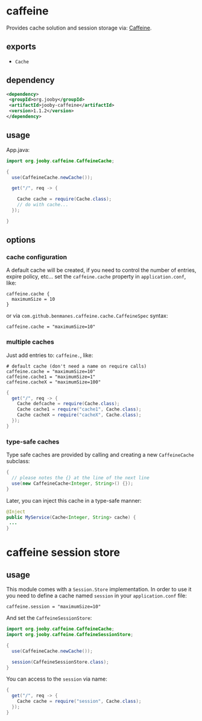 # caffeine

Provides cache solution and session storage via: <a href="https://github.com/ben-manes/caffeine">Caffeine</a>.

## exports

* ```Cache```

## dependency

```xml
<dependency>
 <groupId>org.jooby</groupId>
 <artifactId>jooby-caffeine</artifactId>
 <version>1.1.2</version>
</dependency>
```

## usage

App.java:

```java
import org.jooby.caffeine.CaffeineCache;

{
  use(CaffeineCache.newCache());

  get("/", req -> {

    Cache cache = require(Cache.class);
    // do with cache...
  });

}
```

## options

### cache configuration

A default cache will be created, if you need to control the number of entries, expire policy, etc... set the ```caffeine.cache``` property in ```application.conf```, like:

```
caffeine.cache {
  maximumSize = 10
}
```

or via ```com.github.benmanes.caffeine.cache.CaffeineSpec``` syntax:

```
caffeine.cache = "maximumSize=10"
```

### multiple caches

Just add entries to: ```caffeine.```, like:

```
# default cache (don't need a name on require calls)
caffeine.cache = "maximumSize=10"
caffeine.cache1 = "maximumSize=1"
caffeine.cacheX = "maximumSize=100"
```

```java
{
  get("/", req -> {
    Cache defcache = require(Cache.class);
    Cache cache1 = require("cache1", Cache.class);
    Cache cacheX = require("cacheX", Cache.class);
  });
}
```

### type-safe caches

Type safe caches are provided by calling and creating a new ```CaffeineCache``` subclass:

```java
{
  // please notes the {} at the line of the next line
  use(new CaffeineCache<Integer, String>() {});
}
```

Later, you can inject this cache in a type-safe manner:

```java
@Inject
public MyService(Cache<Integer, String> cache) {
 ...
}
```

# caffeine session store

## usage

This module comes with a ```Session.Store``` implementation. In order to use it you need to define a cache named ```session``` in your ```application.conf``` file:

```
caffeine.session = "maximumSize=10"
```

And set the ```CaffeineSessionStore```:

```java
import org.jooby.caffeine.CaffeineCache;
import org.jooby.caffeine.CaffeineSessionStore;

{
  use(CaffeineCache.newCache());

  session(CaffeineSessionStore.class);
}
```

You can access to the ```session``` via name:

```java
{
  get("/", req -> {
    Cache cache = require("session", Cache.class);
  });
}
```
